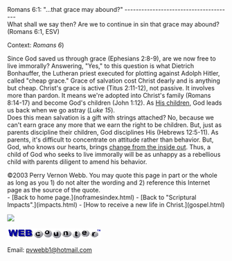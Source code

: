  <head> <title>(PVW) Romans 6:1: "...that grace may abound?"</title> <meta content="IE=9" http-equiv="X-UA-Compatible"></meta> <link href="css/page_style.css" rel="stylesheet" type="text/css"></link> </head><body><div class="page_style"> Romans 6:1: "...that grace may abound?"
---------------------------------------

<div class="p">What shall we say then? Are we to continue in sin that grace may abound? (Romans 6:1, ESV)

Context: <cite class="bibleref" title="Romans 6">Romans 6</cite>)</div><div class="p">Since God saved us through grace (Ephesians 2:8-9), are we now free to live immorally? Answering, "Yes," to this question is what Dietrich Bonhauffer, the Lutheran priest executed for plotting against Adolph Hitler, called "cheap grace." Grace of salvation cost Christ dearly and is anything but cheap. Christ's grace is active (Titus 2:11-12), not passive. It involves more than pardon. It means we're adopted into Christ's family (Romans 8:14-17) and become God's children (John 1:12). As [His children](child.html), God leads us back when we go astray (<cite class="bibleref" title="Luke 15">Luke 15</cite>).</div>Does this mean salvation is a gift with strings attached? No, because we can't earn grace any more that we earn the right to be children. But, just as parents discipline their children, God disciplines His (Hebrews 12:5-11). As parents, it's difficult to concentrate on attitude rather than behavior. But, God, who knows our hearts, brings [change from the inside out](looksattheheart.html). Thus, a child of God who seeks to live immorally will be as unhappy as a rebellious child with parents diligent to amend his behavior.

<div class="copy">©2003 Perry Vernon Webb. You may quote this page in part or the whole as long as you   
 1) do not alter the wording and   
 2) reference this Internet page as the source of the quote. </div>  </div>- [Back to home page.](noframesindex.html)
- [Back to "Scriptural Impacts".](impacts.html)
- [How to receive a new life in Christ.](gospel.html)
 
![](http://counter.digits.com/wc/-d/4/pvwebb)

[![digits](images/wc-03.gif)](http://www.digits.com/)

Email: [pvwebb1@hotmail.com](mailto:pvwebb1@hotmail.com)

 